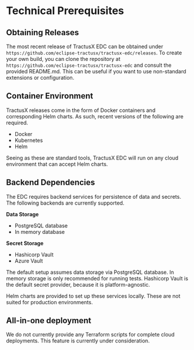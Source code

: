 # Technical Prerequisites

## Obtaining Releases
The most recent release of TractusX EDC can be obtained under `https://github.com/eclipse-tractusx/tractusx-edc/releases`.
To create your own build, you can clone the repository at `https://github.com/eclipse-tractusx/tractusx-edc` and consult the provided README.md.
This can be useful if you want to use non-standard extensions or configuration.

## Container Environment

TractusX releases come in the form of Docker containers and corresponding Helm charts.
As such, recent versions of the following are required.

- Docker
- Kubernetes
- Helm

Seeing as these are standard tools, TractusX EDC will run on any cloud environment that can accept Helm charts.

## Backend Dependencies

The EDC requires backend services for persistence of data and secrets. The following backends are currently supported.

**Data Storage**
- PostgreSQL database
- In memory database

**Secret Storage**
- Hashicorp Vault
- Azure Vault

The default setup assumes data storage via PostgreSQL database.
In memory storage is only recommended for running tests.
Hashicorp Vault is the default secret provider, because it is platform-agnostic.

Helm charts are provided to set up these services locally.
These are not suited for production environments.

## All-in-one deployment

We do not currently provide any Terraform scripts for complete cloud deployments.
This feature is currently under consideration.